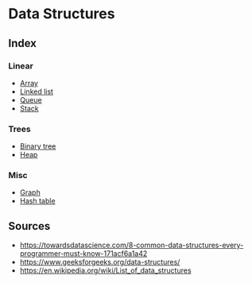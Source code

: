 Data Structures
===============

Index
-----

### Linear

- [Array](./array.md)
- [Linked list](./linked-list.md)
- [Queue](./queue.md)
- [Stack](./stack.md)

### Trees

- [Binary tree](./binary-tree.md)
- [Heap](./heap.md)

### Misc

- [Graph](./graph.md)
- [Hash table](./hash-table.md)

Sources
-------

- https://towardsdatascience.com/8-common-data-structures-every-programmer-must-know-171acf6a1a42
- https://www.geeksforgeeks.org/data-structures/
- https://en.wikipedia.org/wiki/List_of_data_structures
